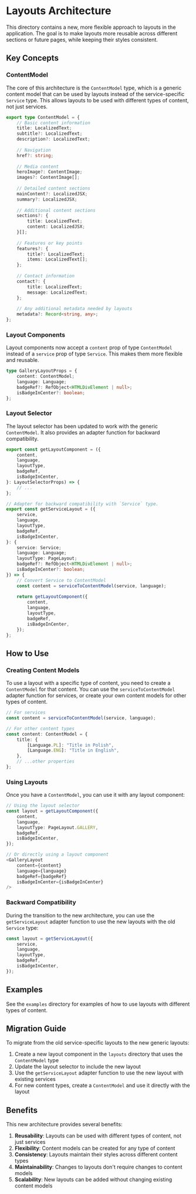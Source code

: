 # Layouts Architecture

This directory contains a new, more flexible approach to layouts in the application. The goal is to make layouts more reusable across different sections or future pages, while keeping their styles consistent.

## Key Concepts

### ContentModel

The core of this architecture is the `ContentModel` type, which is a generic content model that can be used by layouts instead of the service-specific `Service` type. This allows layouts to be used with different types of content, not just services.

```typescript
export type ContentModel = {
    // Basic content information
    title: LocalizedText;
    subtitle?: LocalizedText;
    description?: LocalizedText;
    
    // Navigation
    href?: string;
    
    // Media content
    heroImage?: ContentImage;
    images?: ContentImage[];
    
    // Detailed content sections
    mainContent?: LocalizedJSX;
    summary?: LocalizedJSX;
    
    // Additional content sections
    sections?: {
        title: LocalizedText;
        content: LocalizedJSX;
    }[];
    
    // Features or key points
    features?: {
        title?: LocalizedText;
        items: LocalizedText[];
    };
    
    // Contact information
    contact?: {
        title: LocalizedText;
        message: LocalizedText;
    };
    
    // Any additional metadata needed by layouts
    metadata?: Record<string, any>;
};
```

### Layout Components

Layout components now accept a `content` prop of type `ContentModel` instead of a `service` prop of type `Service`. This makes them more flexible and reusable.

```typescript
type GalleryLayoutProps = {
    content: ContentModel;
    language: Language;
    badgeRef?: RefObject<HTMLDivElement | null>;
    isBadgeInCenter?: boolean;
};
```

### Layout Selector

The layout selector has been updated to work with the generic `ContentModel`. It also provides an adapter function for backward compatibility.

```typescript
export const getLayoutComponent = ({
    content,
    language,
    layoutType,
    badgeRef,
    isBadgeInCenter,
}: LayoutSelectorProps) => {
    // ...
};

// Adapter for backward compatibility with `Service` type.
export const getServiceLayout = ({
    service,
    language,
    layoutType,
    badgeRef,
    isBadgeInCenter,
}: {
    service: Service;
    language: Language;
    layoutType: PageLayout;
    badgeRef?: RefObject<HTMLDivElement | null>;
    isBadgeInCenter?: boolean;
}) => {
    // Convert Service to ContentModel
    const content = serviceToContentModel(service, language);
    
    return getLayoutComponent({
        content,
        language,
        layoutType,
        badgeRef,
        isBadgeInCenter,
    });
};
```

## How to Use

### Creating Content Models

To use a layout with a specific type of content, you need to create a `ContentModel` for that content. You can use the `serviceToContentModel` adapter function for services, or create your own content models for other types of content.

```typescript
// For services
const content = serviceToContentModel(service, language);

// For other content types
const content: ContentModel = {
    title: {
        [Language.PL]: "Title in Polish",
        [Language.ENG]: "Title in English",
    },
    // ...other properties
};
```

### Using Layouts

Once you have a `ContentModel`, you can use it with any layout component:

```typescript
// Using the layout selector
const layout = getLayoutComponent({
    content,
    language,
    layoutType: PageLayout.GALLERY,
    badgeRef,
    isBadgeInCenter,
});

// Or directly using a layout component
<GalleryLayout
    content={content}
    language={language}
    badgeRef={badgeRef}
    isBadgeInCenter={isBadgeInCenter}
/>
```

### Backward Compatibility

During the transition to the new architecture, you can use the `getServiceLayout` adapter function to use the new layouts with the old `Service` type:

```typescript
const layout = getServiceLayout({
    service,
    language,
    layoutType,
    badgeRef,
    isBadgeInCenter,
});
```

## Examples

See the `examples` directory for examples of how to use layouts with different types of content.

## Migration Guide

To migrate from the old service-specific layouts to the new generic layouts:

1. Create a new layout component in the `layouts` directory that uses the `ContentModel` type
2. Update the layout selector to include the new layout
3. Use the `getServiceLayout` adapter function to use the new layout with existing services
4. For new content types, create a `ContentModel` and use it directly with the layout

## Benefits

This new architecture provides several benefits:

1. **Reusability**: Layouts can be used with different types of content, not just services
2. **Flexibility**: Content models can be created for any type of content
3. **Consistency**: Layouts maintain their styles across different content types
4. **Maintainability**: Changes to layouts don't require changes to content models
5. **Scalability**: New layouts can be added without changing existing content models